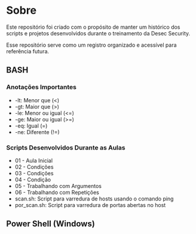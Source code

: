 # Sobre

Este repositório foi criado com o propósito de manter um histórico dos scripts e projetos desenvolvidos durante o treinamento da Desec Security.

Esse repositório serve como um registro organizado e acessível para referência futura. 

## BASH

### Anotações Importantes
- -lt: Menor que (<)
- -gt: Maior que (>)
- -le: Menor ou igual (<=)
- -ge: Maior ou igual (>=)
- -eq: Igual (=)
- -ne: Diferente (!=)

### Scripts Desenvolvidos Durante as Aulas
- 01 - Aula Inicial
- 02 - Condições
- 03 - Condições
- 04 - Condição
- 05 - Trabalhando com Argumentos
- 06 - Trabalhando com Repetições
- scan.sh: Script para varredura de hosts usando o comando ping
- por_scan.sh: Script para varredura de portas abertas no host

## Power Shell (Windows)